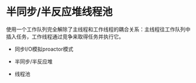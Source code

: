 # 半同步/半反应堆线程池

使用一个工作队列完全解除了主线程和工作线程的耦合关系：主线程往工作队列中插入任务，工作线程通过竞争来取得任务并执行它。

- 同步I/O模拟proactor模式

- 半同步/半反应堆

- 线程池
